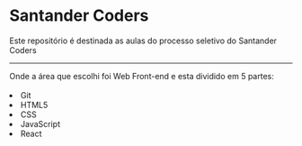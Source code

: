 # Santander Coders
Este repositório é destinada as aulas do processo seletivo do Santander Coders 
<hr>
Onde a área que escolhi foi Web Front-end e esta dividido em 5 partes:<br><br>
<li>Git</li>
<li>HTML5</li>
<li>CSS</li>
<li>JavaScript</li>
<li>React</li>
